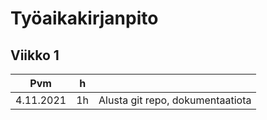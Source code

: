 # Työaikakirjanpito

## Viikko 1

Pvm       | h |  |
-----------|------|--------|
4.11.2021 | 1h | Alusta git repo, dokumentaatiota |